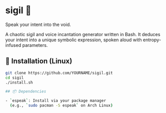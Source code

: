 # sigil 🔮

Speak your intent into the void.

A chaotic sigil and voice incantation generator written in Bash. It deduces your intent into a unique symbolic expression, spoken aloud with entropy-infused parameters.

## 🔧 Installation (Linux)

```bash
git clone https://github.com/YOURNAME/sigil.git
cd sigil
./install.sh

## 📦 Dependencies

- `espeak`: Install via your package manager  
  (e.g., `sudo pacman -S espeak` on Arch Linux)
